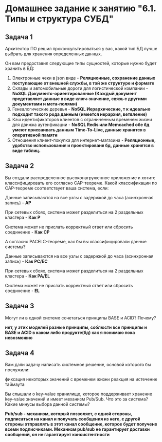 # Домашнее задание к занятию "6.1. Типы и структура СУБД"
## Задача 1

Архитектор ПО решил проконсультироваться у вас, какой тип БД лучше выбрать для хранения определенных данных.

Он вам предоставил следующие типы сущностей, которые нужно будет хранить в БД:

1. Электронные чеки в json виде - **Реляционные, сохранение данных поступающие от внешней службы, в той же структуре и формате**
2. Склады и автомобильные дороги для логистической компании - **NoSQL Документо-ориентированные (Каждый документ представляет данные в виде ключ-значение, связь с другими документами и мета-полями)**
3. Генеалогические деревья - **NoSQL Иерархические, т к идеально подходит такого рода данным (имеется иерархия, ветвление)**
4. Кэш идентификаторов клиентов с ограниченным временем жизни для движка аутенфикации - **NoSQL Redis или Memcached обе бд умеют присваивать данным Time-To-Live, данные хранятся в оперативной памяти**
5. Отношения клиент-покупка для интернет-магазина - **Реляционные, удобство использования и проектированя бд, данные хранятся в виде таблиц.**


## Задача 2
Вы создали распределенное высоконагруженное приложение и хотите классифицировать его согласно CAP-теореме. Какой классификации по CAP-теореме соответствует ваша система, если:

Данные записываются на все узлы с задержкой до часа (асинхронная запись) - **AP**

При сетевых сбоях, система может разделиться на 2 раздельных кластера - **Как P**

Система может не прислать корректный ответ или сбросить соединение - **Как CP**

А согласно PACELC-теореме, как бы вы классифицировали данные системы?

Данные записываются на все узлы с задержкой до часа (асинхронная запись) - **Как PC/EC**

При сетевых сбоях, система может разделиться на 2 раздельных кластера - **Как PA/EL**

Система может не прислать корректный ответ или сбросить соединение - **EL**

## Задача 3
Могут ли в одной системе сочетаться принципы BASE и ACID? Почему?

**нет, у этих моделей разные принципы, соблюсти все принципы и BASE и ACID в каком либо продукте(бд) как я понимаю пока невозможно**

## Задача 4
Вам дали задачу написать системное решение, основой которого бы послужили:

фиксация некоторых значений с временем жизни
реакция на истечение таймаута

Вы слышали о key-value хранилище, которое поддерживает хранение key-value значений и имеет механизм Pub/Sub. Что это за система? Какие минусы выбора данной системы?

**Pub/sub  -  механизм, который позволяет, с одной стороны, подписаться на канал и получать сообщения из него, с другой стороны  отправлять в этот канал сообщение, которое будет получено всеми подписчиками. Механизм pub/sub не гарантирует доставки сообщений, он не гарантирует консистентности**
